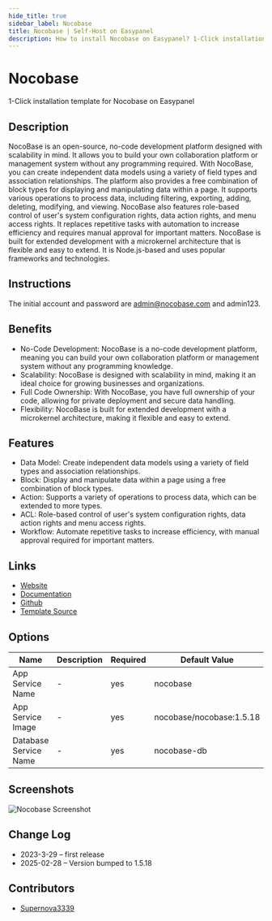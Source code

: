 ```yaml
---
hide_title: true
sidebar_label: Nocobase
title: Nocobase | Self-Host on Easypanel
description: How to install Nocobase on Easypanel? 1-Click installation template for Nocobase on Easypanel
---
```


<!-- generated -->

# Nocobase

1-Click installation template for Nocobase on Easypanel

## Description

NocoBase is an open-source, no-code development platform designed with scalability in mind. It allows you to build your own collaboration platform or management system without any programming required. With NocoBase, you can create independent data models using a variety of field types and association relationships. The platform also provides a free combination of block types for displaying and manipulating data within a page. It supports various operations to process data, including filtering, exporting, adding, deleting, modifying, and viewing. NocoBase also features role-based control of user&#39;s system configuration rights, data action rights, and menu access rights. It replaces repetitive tasks with automation to increase efficiency and requires manual approval for important matters. NocoBase is built for extended development with a microkernel architecture that is flexible and easy to extend. It is Node.js-based and uses popular frameworks and technologies.

## Instructions

The initial account and password are admin@nocobase.com and admin123.

## Benefits

- No-Code Development: NocoBase is a no-code development platform, meaning you can build your own collaboration platform or management system without any programming knowledge.
- Scalability: NocoBase is designed with scalability in mind, making it an ideal choice for growing businesses and organizations.
- Full Code Ownership: With NocoBase, you have full ownership of your code, allowing for private deployment and secure data handling.
- Flexibility: NocoBase is built for extended development with a microkernel architecture, making it flexible and easy to extend.

## Features

- Data Model: Create independent data models using a variety of field types and association relationships.
- Block: Display and manipulate data within a page using a free combination of block types.
- Action: Supports a variety of operations to process data, which can be extended to more types.
- ACL: Role-based control of user's system configuration rights, data action rights and menu access rights.
- Workflow: Automate repetitive tasks to increase efficiency, with manual approval required for important matters.

## Links

- [Website](https://www.nocobase.com/)
- [Documentation](https://docs.nocobase.com)
- [Github](https://github.com/nocobase/nocobase)
- [Template Source](https://github.com/easypanel-io/templates/tree/main/templates/nocobase)

## Options

Name | Description | Required | Default Value
-|-|-|-
App Service Name | - | yes | nocobase
App Service Image | - | yes | nocobase/nocobase:1.5.18
Database Service Name | - | yes | nocobase-db

## Screenshots

![Nocobase Screenshot](./assets/screenshot.png)

## Change Log

- 2023-3-29 – first release
- 2025-02-28 – Version bumped to 1.5.18

## Contributors

- [Supernova3339](https://github.com/Supernova3339)
